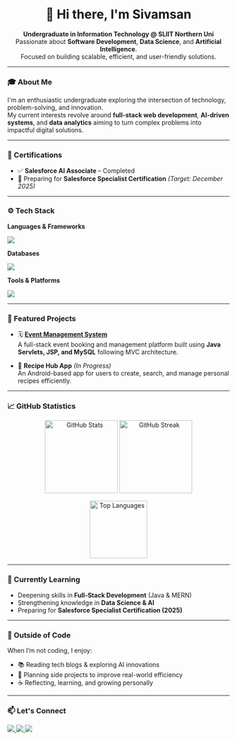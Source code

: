 <h1 align="center">👋 Hi there, I'm Sivamsan</h1>

<p align="center">
  <b>Undergraduate in Information Technology @ SLIIT Northern Uni</b><br>
  Passionate about <b>Software Development</b>, <b>Data Science</b>, and <b>Artificial Intelligence</b>.<br>
  Focused on building scalable, efficient, and user-friendly solutions.
</p>

---

### 🎓 About Me
I'm an enthusiastic undergraduate exploring the intersection of technology, problem-solving, and innovation.  
My current interests revolve around **full-stack web development**, **AI-driven systems**, and **data analytics**  aiming to turn complex problems into impactful digital solutions.

---

### 🧠 Certifications
- ✅ **Salesforce AI Associate** – Completed  
- 🎯 Preparing for **Salesforce Specialist Certification** *(Target: December 2025)*  

---

### ⚙️ Tech Stack

**Languages & Frameworks**  
<p align="left">
  <img src="https://skillicons.dev/icons?i=python,java,js,nodejs,react" />
</p>

**Databases**  
<p align="left">
  <img src="https://skillicons.dev/icons?i=mysql,mongodb" />
</p>

**Tools & Platforms**  
<p align="left">
  <img src="https://skillicons.dev/icons?i=git,github,postman,vscode,figma" />
</p>

---

### 🚀 Featured Projects

- 🗓️ [**Event Management System**](https://github.com/sivamsansiva/Event-pro)  
  A full-stack event booking and management platform built using **Java Servlets, JSP, and MySQL** following MVC architecture.

- 🍳 **Recipe Hub App** *(In Progress)*  
  An Android-based app for users to create, search, and manage personal recipes efficiently.

---

### 📈 GitHub Statistics  
<p align="center">
  <img src="https://github-readme-stats.vercel.app/api?username=sivamsansiva&show_icons=true&theme=tokyonight" alt="GitHub Stats" height="165"/>
  <img src="https://github-readme-streak-stats.herokuapp.com/?user=sivamsansiva&theme=tokyonight" alt="GitHub Streak" height="165"/>
</p>

<p align="center">
  <img src="https://github-readme-stats.vercel.app/api/top-langs/?username=sivamsansiva&layout=compact&theme=tokyonight" alt="Top Languages" height="130"/>
</p>

---

### 🌱 Currently Learning
- Deepening skills in **Full-Stack Development** (Java & MERN)
- Strengthening knowledge in **Data Science & AI**
- Preparing for **Salesforce Specialist Certification (2025)**

---

### 💬 Outside of Code
When I’m not coding, I enjoy:
- 📚 Reading tech blogs & exploring AI innovations  
- 🎯 Planning side projects to improve real-world efficiency  
- ☕ Reflecting, learning, and growing personally  

---

### 📫 Let's Connect
<p align="left">
  <a href="https://www.linkedin.com/in/sivasubramaniam-sivamsan-3b5315261/" target="_blank">
    <img src="https://img.shields.io/badge/LinkedIn-blue?style=flat-square&logo=linkedin&logoColor=white" />
  </a>
  <a href="mailto:sivamsansiva@gmail.com">
    <img src="https://img.shields.io/badge/Email-D14836?style=flat-square&logo=gmail&logoColor=white" />
  </a>
  <a href="#">
    <img src="https://img.shields.io/badge/Portfolio-000000?style=flat-square&logo=vercel&logoColor=white" />
  </a>
</p>


